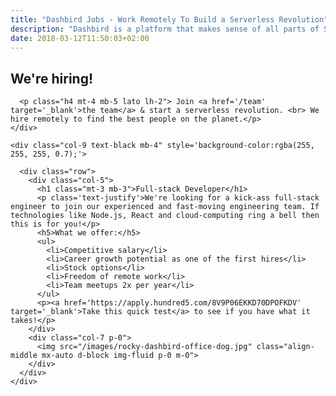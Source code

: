 ```yaml
---
title: "Dashbird Jobs - Work Remotely To Build a Serverless Revolution"
description: "Dashbird is a platform that makes sense of all parts of Serverless. We are small but we think big and our users love us. Join the team and build something awesome!"
date: 2018-03-12T11:50:03+02:00
---
```


<section class='container-fluid dark-bg'> 
  <div class="row justify-content-md-center align-items-center">
    <div class="col-sm-10 text-center mt-5">
      <h1>We're hiring!</h1>

      <p class="h4 mt-4 mb-5 lato lh-2"> Join <a href='/team' target='_blank'>the team</a> & start a serverless revolution. <br> We hire remotely to find the best people on the planet.</p>
    </div>

    <div class="col-9 text-black mb-4" style='background-color:rgba(255, 255, 255, 0.7);'>

      <div class="row">
        <div class="col-5">
          <h1 class="mt-3 mb-3">Full-stack Developer</h1>
          <p class='text-justify'>We're looking for a kick-ass full-stack engineer to join our experienced and fast-moving engineering team. If technologies like Node.js, React and cloud-computing ring a bell then this is for you!</p>
          <h5>What we offer:</h5>
          <ul>
            <li>Competitive salary</li>
            <li>Career growth potential as one of the first hires</li>
            <li>Stock options</li>
            <li>Freedom of remote work</li>
            <li>Team meetups 2x per year</li>
          </ul>
          <p><a href='https://apply.hundred5.com/8V9P06EKKD70DPOFKDV' target='_blank'>Take this quick test</a> to see if you have what it takes!</p>
        </div>
        <div class="col-7 p-0">
          <img src="/images/rocky-dashbird-office-dog.jpg" class="align-middle mx-auto d-block img-fluid p-0 m-0">
        </div>
      </div>
    </div>
  </div>
</section>
